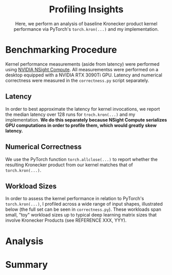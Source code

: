 <div align="center">

# Profiling Insights 
Here, we perform an analysis of baseline Kronecker product kernel performance via PyTorch's `torch.kron(...)` and my implementation.

</div>

# Benchmarking Procedure
Kernel performance measurements (aside from latency) were performed using [NVIDIA NSight Compute](https://developer.nvidia.com/nsight-compute). All measurementss were performed on a desktop equipped with a NVIDIA RTX 3090Ti GPU.
Latency and numerical correctness were measured in the `correctness.py` script separately.

## Latency
In order to best approximate the latency for kernel invocations, we report the median latency over 128 runs for `troch.kron(...)` and my implementation. **We do this separately because NSight Compute serializes GPU computations in order to profile them, which would greatly skew latency.**

## Numerical Correctness
We use the PyTorch function `torch.allclose(...)` to report whether the resulting Kronecker product from our kernel matches that of `torch.kron(...)`.

## Workload Sizes
In order to assess the kernel performance in relation to PyTorch's `torch.kron(...)`, I profiled across a wide range of input shapes, illustrated below (the full set can be seen in `correctness.py`).
These workloads span small, "toy" workload sizes up to typical deep learning matrix sizes that involve Kronecker Products (see REFERENCE XXX, YYY).

# Analysis

# Summary

